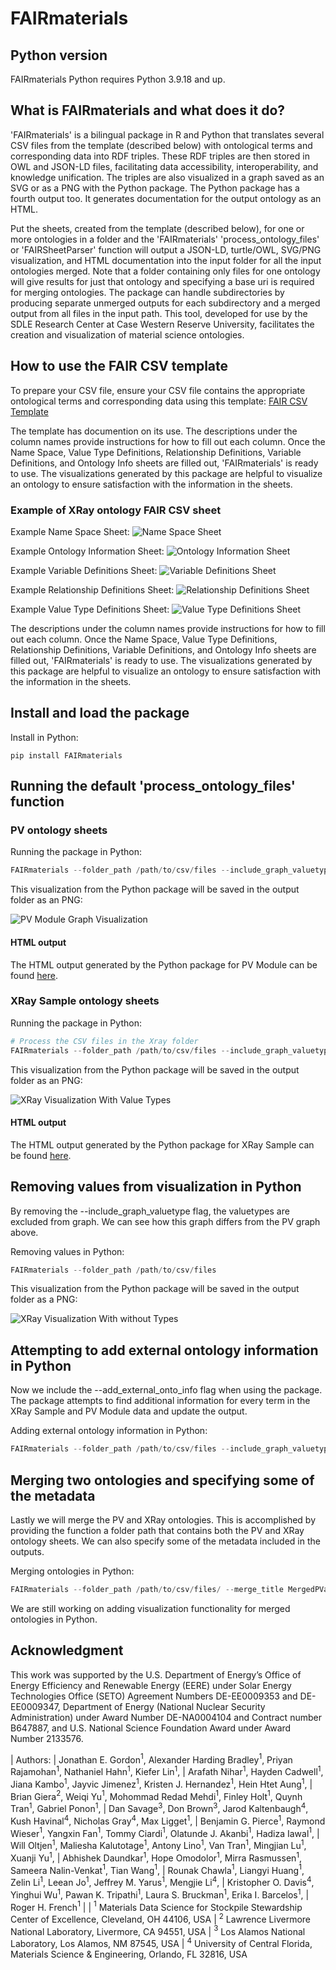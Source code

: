 # FAIRmaterials

## Python version

FAIRmaterials Python requires Python 3.9.18 and up.

## What is FAIRmaterials and what does it do?

'FAIRmaterials' is a bilingual package in R and Python that translates several CSV files from the template (described below) with ontological terms and corresponding data into RDF triples. These RDF triples are then stored in OWL and JSON-LD files, facilitating data accessibility, interoperability, and knowledge unification. The triples are also visualized in a graph saved as an SVG or as a PNG with the Python package. The Python package has a fourth output too. It generates documentation for the output ontology as an HTML.

Put the sheets, created from the template (described below), for one or more ontologies in a folder and the 'FAIRmaterials' 'process_ontology_files' or 'FAIRSheetParser' function will output a JSON-LD, turtle/OWL, SVG/PNG visualization, and HTML documentation into the input folder for all the input ontologies merged. Note that a folder containing only files for one ontology will give results for just that ontology and specifying a base uri is required for merging ontologies. The package can handle subdirectories by producing separate unmerged outputs for each subdirectory and a merged output from all files in the input path. This tool, developed for use by the SDLE Research Center at Case Western Reserve University, facilitates the creation and visualization of material science ontologies.

## How to use the FAIR CSV template

To prepare your CSV file, ensure your CSV file contains the appropriate ontological terms and corresponding data using this template: [FAIR CSV Template](https://github.com/cwru-sdle/FAIRmaterials/tree/main/FAIRSheetTemplates)

The template has documention on its use. The descriptions under the column names provide instructions for how to fill out each column. Once the Name Space, Value Type Definitions, Relationship Definitions, Variable Definitions, and Ontology Info sheets are filled out, 'FAIRmaterials' is ready to use. The visualizations generated by this package are helpful to visualize an ontology to ensure satisfaction with the information in the sheets.

### Example of XRay ontology FAIR CSV sheet

Example Name Space Sheet:
![Name Space Sheet](https://github.com/cwru-sdle/FAIRmaterials/blob/main/Python/FAIRmaterials/namespacesheet.png?raw=true)

Example Ontology Information Sheet:
![Ontology Information Sheet](https://github.com/cwru-sdle/FAIRmaterials/blob/main/Python/FAIRmaterials/ontoinfosheet.png?raw=true)

Example Variable Definitions Sheet:
![Variable Definitions Sheet](https://github.com/cwru-sdle/FAIRmaterials/blob/main/Python/FAIRmaterials/vardefsheet.png?raw=true)

Example Relationship Definitions Sheet:
![Relationship Definitions Sheet](https://github.com/cwru-sdle/FAIRmaterials/blob/main/Python/FAIRmaterials/reldefsheet.png?raw=true)

Example Value Type Definitions Sheet:
![Value Type Definitions Sheet](https://github.com/cwru-sdle/FAIRmaterials/blob/main/Python/FAIRmaterials/valtypesheet.png?raw=true)

The descriptions under the column names provide instructions for how to fill out each column. Once the Name Space, Value Type Definitions, Relationship Definitions, Variable Definitions, and Ontology Info sheets are filled out, 'FAIRmaterials' is ready to use. The visualizations generated by this package are helpful to visualize an ontology to ensure satisfaction with the information in the sheets.

## Install and load the package


Install in Python:

```{python, eval = FALSE}
pip install FAIRmaterials
```

## Running the default 'process_ontology_files' function

### PV ontology sheets


Running the package in Python:

```python
FAIRmaterials --folder_path /path/to/csv/files --include_graph_valuetype --include_pylode_docs
```

This visualization from the Python package will be saved in the output folder as an PNG:

![PV Module Graph Visualization](https://github.com/cwru-sdle/FAIRmaterials/blob/main/Python/FAIRmaterials/mds-pvModuleGraph.png?raw=true)

#### HTML output

The HTML output generated by the Python package for PV Module can be found [here](https://cwrusdle.bitbucket.io/PylodeHTML/mds-pvModule-pylode.html).

### XRay Sample ontology sheets




Running the package in Python:

```python
# Process the CSV files in the Xray folder
FAIRmaterials --folder_path /path/to/csv/files --include_graph_valuetype --include_pylode_docs
```

This visualization from the Python package will be saved in the output folder as an PNG:

![XRay Visualization With Value Types](https://github.com/cwru-sdle/FAIRmaterials/blob/main/Python/FAIRmaterials/mds-XraySampleGraph.png?raw=true)

#### HTML output

The HTML output generated by the Python package for XRay Sample can be found [here](https://cwrusdle.bitbucket.io/PylodeHTML/mds-XraySample-pylode.html).



## Removing values from visualization in Python

By removing the --include_graph_valuetype flag, the valuetypes are excluded from graph. We can see how this graph differs from the PV graph above.

Removing values in Python:

```python
FAIRmaterials --folder_path /path/to/csv/files
```

This visualization from the Python package will be saved in the output folder as a PNG:

![XRay Visualization With without Types](https://github.com/cwru-sdle/FAIRmaterials/blob/main/Python/FAIRmaterials/mds-XraySampleGraph-novaluetype.png?raw=true)




## Attempting to add external ontology information in Python

Now we include the --add_external_onto_info flag when using the package. The package attempts to find additional information for every term in the XRay Sample and PV Module data and update the output.


Adding external ontology information in Python:

```python
FAIRmaterials --folder_path /path/to/csv/files --include_graph_valuetype --add_external_onto_info
```


## Merging two ontologies and specifying some of the metadata

Lastly we will merge the PV and XRay ontologies. This is accomplished by providing the function a folder path that contains both the PV and XRay ontology sheets. We can also specify some of the metadata included in the outputs.


Merging ontologies in Python:

```python
FAIRmaterials --folder_path /path/to/csv/files/ --merge_title MergedPVandXRay --merge_base_uri https://cwrusdle.bitbucket.io/OntologyFilesOwl/Ontology/ --merge_version 1.0
```

We are still working on adding visualization functionality for merged ontologies in Python.

## Acknowledgment

This work was supported by the U.S. Department of Energy’s Office of Energy Efficiency and Renewable Energy (EERE) under Solar Energy Technologies Office (SETO) Agreement Numbers DE-EE0009353 and DE-EE0009347, Department of Energy (National Nuclear Security Administration) under Award Number DE-NA0004104 and Contract number B647887, and U.S. National Science Foundation Award under Award Number 2133576.

| Authors:
|     Jonathan E. Gordon$^{1}$, Alexander Harding Bradley$^{1}$, Priyan Rajamohan$^{1}$, Nathaniel Hahn$^{1}$, Kiefer Lin$^{1}$,
|     Arafath Nihar$^{1}$, Hayden Cadwell$^{1}$, Jiana Kambo$^{1}$, Jayvic Jimenez$^{1}$, Kristen J. Hernandez$^{1}$, Hein Htet Aung$^{1}$,
|     Brian Giera$^{2}$, Weiqi Yu$^{1}$, Mohommad Redad Mehdi$^{1}$, Finley Holt$^{1}$, Quynh Tran$^{1}$, Gabriel Ponon$^{1}$,
|     Dan Savage$^{3}$, Don Brown$^{3}$, Jarod Kaltenbaugh$^{4}$, Kush Havinal$^{4}$, Nicholas Gray$^{4}$, Max Ligget$^{1}$,
|     Benjamin G. Pierce$^{1}$, Raymond Wieser$^{1}$, Yangxin Fan$^{1}$, Tommy Ciardi$^{1}$, Olatunde J. Akanbi$^{1}$, Hadiza Iawal$^{1}$,
|     Will Oltjen$^{1}$, Maliesha Kalutotage$^{1}$, Antony Lino$^{1}$, Van Tran$^{1}$, Mingjian Lu$^{1}$, Xuanji Yu$^{1}$,
|     Abhishek Daundkar$^{1}$, Hope Omodolor$^{1}$, Mirra Rasmussen$^{1}$, Sameera Nalin-Venkat$^{1}$, Tian Wang$^{1}$,
|     Rounak Chawla$^{1}$, Liangyi Huang$^{1}$, Zelin Li$^{1}$, Leean Jo$^{1}$, Jeffrey M. Yarus$^{1}$, Mengjie Li$^{4}$,
|     Kristopher O. Davis$^{4}$,  Yinghui Wu$^{1}$, Pawan K. Tripathi$^{1}$, Laura S. Bruckman$^{1}$, Erika I. Barcelos$^{1}$,
|     Roger H. French$^{1}$
|
| $^{1}$ Materials Data Science for Stockpile Stewardship Center of Excellence, Cleveland, OH 44106, USA
| $^{2}$ Lawrence Livermore National Laboratory, Livermore, CA 94551, USA
| $^{3}$ Los Alamos National Laboratory, Los Alamos, NM 87545, USA
| $^{4}$ University of Central Florida, Materials Science & Engineering, Orlando, FL 32816, USA
